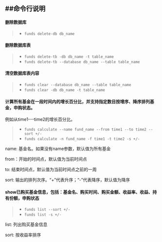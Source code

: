##命令行说明
----
#### 删除数据库
>- ```funds delete-db db_name```

#### 删除数据库表
>- ```funds delete-tb -db db_name -t table_name```
>- ```funds delete-tb --database db_name --table table_name```

#### 清空数据库表内容
>- ```funds clear --database db_name --table table_name```
>- ```funds clear -db db_name -t table_name```

#### 计算所有基金在一段时间内的增长百分比，并支持指定数目按增序、降序排列基金，申购状态。
例如从time1---time2的增长百分比。
>- ```funds calculate --name fund_name --from time1 --to time2 --sort +/-```
>- ```funds calculate -n fund_name -f time1 -t time2 -s +/-```

name: 基金名。如果没有name参数，默认值为所有基金

from：开始的时间点，默认值为当前时间点

to: 结束时间点，默认值为当前时间点之前的一周

sort: 输出的排列次序。“+”代表升序；“-”代表降序，默认值为降序


#### show已购买基金信息，包括：基金名、购买时间、购买金额、收益率、收益、持有份额，申购状态
>- ```funds list --sort +/-```
>- ```funds list -s +/-```

list: 列出购买基金信息

sort: 按收益率排序

